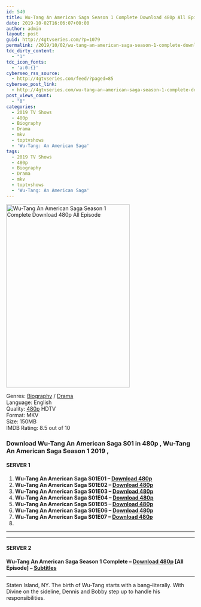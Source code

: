 ```yaml
---
id: 540
title: Wu-Tang An American Saga Season 1 Complete Download 480p All Episode
date: 2019-10-02T16:06:07+00:00
author: admin
layout: post
guid: http://4gtvseries.com/?p=1079
permalink: /2019/10/02/wu-tang-an-american-saga-season-1-complete-download-480p-all-episode/
tdc_dirty_content:
  - "1"
tdc_icon_fonts:
  - 'a:0:{}'
cyberseo_rss_source:
  - http://4gtvseries.com/feed/?paged=85
cyberseo_post_link:
  - http://4gtvseries.com/wu-tang-an-american-saga-season-1-complete-download-480p-all-episode/
post_views_count:
  - "0"
categories:
  - 2019 TV Shows
  - 480p
  - Biography
  - Drama
  - mkv
  - toptvshows
  - 'Wu-Tang: An American Saga'
tags:
  - 2019 TV Shows
  - 480p
  - Biography
  - Drama
  - mkv
  - toptvshows
  - 'Wu-Tang: An American Saga'
---
```

<img loading="lazy" class="aligncenter" src="https://2.bp.blogspot.com/-7vtrACYFULk/XZTI949MNlI/AAAAAAAAAV8/EHobm3DKflsFQZaT7HnEGxHSy7uJBQRXACK4BGAYYCw/s1600/Wu-Tang%2BAn%2BAmerican%2BSaga%2BSeason%2B1.jpg" alt="Wu-Tang An American Saga Season 1 Complete Download 480p All Episode" width="330" height="488" />

Genres: <a href="http://4gtvseries.com/tag/biography/" data-wpel-link="internal">Biography</a> /&nbsp;<a href="http://4gtvseries.com/tag/drama/" data-wpel-link="internal">Drama</a>  
Language: English  
Quality:&nbsp;<a href="http://4gtvseries.com/tag/480p/" data-wpel-link="internal">480p</a>&nbsp;HDTV  
Format: MKV  
Size: 150MB  
IMDB Rating: 8.5 out of 10

### **Download Wu-Tang An American Saga S01 in 480p , Wu-Tang An American Saga Season 1 2019 ,&nbsp;**

#### <span><strong>SERVER 1</strong></span>

  1. **Wu-Tang An American Saga S01E01 – <a href="http://slink.dl480p.xyz/1w8ooaN" data-wpel-link="external" target="_blank" rel="nofollow external noopener noreferrer" class="wpel-icon-left"><i class="wpel-icon fa fa-download" aria-hidden="true"></i>Download 480p</a>**
  2. **Wu-Tang An American Saga S01E02 – <a href="http://slink.dl480p.xyz/WZWJ" data-wpel-link="external" target="_blank" rel="nofollow external noopener noreferrer" class="wpel-icon-left"><i class="wpel-icon fa fa-download" aria-hidden="true"></i>Download 480p</a>**
  3. **Wu-Tang An American Saga S01E03 – <a href="http://slink.dl480p.xyz/4UyL" data-wpel-link="external" target="_blank" rel="nofollow external noopener noreferrer" class="wpel-icon-left"><i class="wpel-icon fa fa-download" aria-hidden="true"></i>Download 480p</a>**
  4. **Wu-Tang An American Saga S01E04 – <a href="http://slink.dl480p.xyz/ltRAhsX" data-wpel-link="external" target="_blank" rel="nofollow external noopener noreferrer" class="wpel-icon-left"><i class="wpel-icon fa fa-download" aria-hidden="true"></i>Download 480p</a>**
  5. **Wu-Tang An American Saga S01E05 – <a href="http://slink.dl480p.xyz/L7UI" data-wpel-link="external" target="_blank" rel="nofollow external noopener noreferrer" class="wpel-icon-left"><i class="wpel-icon fa fa-download" aria-hidden="true"></i>Download 480p</a>**
  6. **Wu-Tang An American Saga S01E06 – <a href="http://slink.dl480p.xyz/Z4ABr" data-wpel-link="external" target="_blank" rel="nofollow external noopener noreferrer" class="wpel-icon-left"><i class="wpel-icon fa fa-download" aria-hidden="true"></i>Download 480p</a>**
  7. **Wu-Tang An American Saga S01E07 – <a href="http://slink.dl480p.xyz/4EAxfPvc" data-wpel-link="external" target="_blank" rel="nofollow external noopener noreferrer" class="wpel-icon-left"><i class="wpel-icon fa fa-download" aria-hidden="true"></i>Download 480p</a>**
  8. 

* * *

* * *

#### <span><strong>SERVER 2</strong></span>

**Wu-Tang An American Saga Season 1 Complete – <a href="http://dl480p.xyz/870/" data-wpel-link="external" target="_blank" rel="nofollow external noopener noreferrer" class="wpel-icon-left"><i class="wpel-icon fa fa-download" aria-hidden="true"></i>Download 480p</a> [All Episode] – <a href="https://subscene.com/subtitles/wu-tang-an-american-saga" data-wpel-link="external" target="_blank" rel="nofollow external noopener noreferrer" class="wpel-icon-left"><i class="wpel-icon fa fa-download" aria-hidden="true"></i>Subtitles</a>**

* * *

Staten Island, NY. The birth of Wu-Tang starts with a bang–literally. With Divine on the sideline, Dennis and Bobby step up to handle his responsibilities.

<div align="center">
</div>